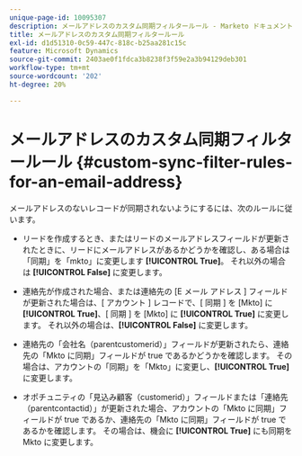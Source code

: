 ```yaml
---
unique-page-id: 10095307
description: メールアドレスのカスタム同期フィルタールール - Marketo ドキュメント - 製品ドキュメント
title: メールアドレスのカスタム同期フィルタールール
exl-id: d1d51310-0c59-447c-818c-b25aa281c15c
feature: Microsoft Dynamics
source-git-commit: 2403ae0f1fdca3b8238f3f59e2a3b94129deb301
workflow-type: tm+mt
source-wordcount: '202'
ht-degree: 20%

---
```


# メールアドレスのカスタム同期フィルタールール {#custom-sync-filter-rules-for-an-email-address}

メールアドレスのないレコードが同期されないようにするには、次のルールに従います。

* リードを作成するとき、またはリードのメールアドレスフィールドが更新されたときに、リードにメールアドレスがあるかどうかを確認し、ある場合は「同期」を「mkto」に変更します **[!UICONTROL True]**。 それ以外の場合は **[!UICONTROL False]** に変更します。

* 連絡先が作成された場合、または連絡先の [E メール アドレス ] フィールドが更新された場合は、[ アカウント ] レコードで、[ 同期 ] を [Mkto] に **[!UICONTROL True]**、[ 同期 ] を [Mkto] に **[!UICONTROL True]** に変更します。 それ以外の場合は、**[!UICONTROL False]** に変更します。

* 連絡先の「会社名（parentcustomerid）」フィールドが更新されたら、連絡先の「Mkto に同期」フィールドが true であるかどうかを確認します。 その場合は、アカウントの「同期」を「Mkto」に変更し、**[!UICONTROL True]** に変更します。

* オポチュニティの「見込み顧客（customerid）」フィールドまたは「連絡先（parentcontactid）」が更新された場合、アカウントの「Mkto に同期」フィールドが true であるか、連絡先の「Mkto に同期」フィールドが true であるかを確認します。 その場合は、機会に **[!UICONTROL True]** にも同期を Mkto に変更します。
